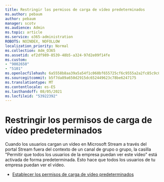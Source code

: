 ```yaml
---
title: Restringir los permisos de carga de vídeo predeterminados
ms.author: pebaum
author: pebaum
manager: scotv
ms.audience: Admin
ms.topic: article
ms.service: o365-administration
ROBOTS: NOINDEX, NOFOLLOW
localization_priority: Normal
ms.collection: Adm_O365
ms.assetid: ef2df989-8539-48b5-a324-97d2e09f14fe
ms.custom:
- "9002650"
- "5101"
ms.openlocfilehash: 6a5558b8aa39a5a54f1c060bf655725cf6c9555a2a2fc85c9c0b17ec4d27ed6f
ms.sourcegitcommit: b5f7da89a650d2915dc652449623c78be6247175
ms.translationtype: MT
ms.contentlocale: es-ES
ms.lasthandoff: 08/05/2021
ms.locfileid: "53922392"
---
```

# <a name="restrict-default-video-upload-permissions"></a>Restringir los permisos de carga de vídeo predeterminados

Cuando los usuarios cargan un vídeo en Microsoft Stream a través del portal Stream fuera del contexto de un canal de grupo o grupo, la casilla "Permitir que todos los usuarios de la empresa puedan ver este vídeo" está activada de forma predeterminada. Esto hace que todos los usuarios de tu empresa puedan ver el vídeo.

- [Establecer los permisos de carga de vídeo predeterminados](/stream/default-video-permissions)
